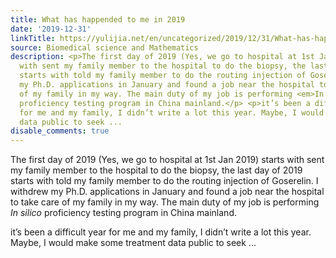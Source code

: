 ```yaml
---
title: What has happended to me in 2019
date: '2019-12-31'
linkTitle: https://yulijia.net/en/uncategorized/2019/12/31/What-has-happended-to-me-in-2019.html
source: Biomedical science and Mathematics
description: <p>The first day of 2019 (Yes, we go to hospital at 1st Jan 2019) starts
  with sent my family member to the hospital to do the biopsy, the last day of 2019
  starts with told my family member to do the routing injection of Goserelin. I withdrew
  my Ph.D. applications in January and found a job near the hospital to take care
  of my family in my way. The main duty of my job is performing <em>In silico</em>
  proficiency testing program in China mainland.</p> <p>it’s been a difficult year
  for me and my family, I didn’t write a lot this year. Maybe, I would make some treatment
  data public to seek ...
disable_comments: true
---
```

<p>The first day of 2019 (Yes, we go to hospital at 1st Jan 2019) starts with sent my family member to the hospital to do the biopsy, the last day of 2019 starts with told my family member to do the routing injection of Goserelin. I withdrew my Ph.D. applications in January and found a job near the hospital to take care of my family in my way. The main duty of my job is performing <em>In silico</em> proficiency testing program in China mainland.</p> <p>it’s been a difficult year for me and my family, I didn’t write a lot this year. Maybe, I would make some treatment data public to seek ...